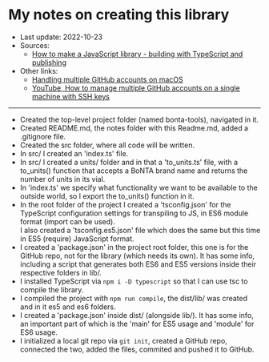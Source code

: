 # My notes on creating this library

- Last update: 2022-10-23
- Sources:
  - [How to make a JavaScript library - building with TypeScript and publishing](https://youtu.be/vRmLTZyq57U)
- Other links:
  - [Handling multiple GitHub accounts on macOS](https://gist.github.com/Jonalogy/54091c98946cfe4f8cdab2bea79430f9)
  - [YouTube, How to manage multiple GitHub accounts on a single machine with SSH keys](https://www.youtube.com/watch?v=J63meQ83yyI)

---

- Created the top-level project folder (named bonta-tools), navigated
  in it.
- Created README.md, the notes folder with this Readme.md, added
  a \.gitignore file.
- Created the src folder, where all code will be written.
- In src/ I created an 'index.ts' file. 
- In src/ I created a units/ folder and in that a 'to_units.ts' file,
  with a to_units() function that accepts a BoNTA brand name and returns
  the number of units in its vial.
- In 'index.ts' we specify what functionality we want to be available
  to the outside world, so I export the to_units() function in it.
- In the root folder of the project I created a 'tsconfig.json' for 
  the TypeScript configuration settings for transpiling to JS, in ES6
  module format (import can be used).  
  I also created a 'tsconfig.es5.json' file which does the same but
  this time in ES5 (require) JavaScript format.  
- I created a 'package.json' in the project root folder, this one is
  for the GitHub repo, not for the library (which needs its own). It
  has some info, including a script that generates both ES6 and ES5
  versions inside their respective folders in lib/.  
- I installed TypeScript via `npm i -D typescript` so that I can use
  tsc to compile the library.  
- I compiled the project with `npm run compile`, the dist/lib/ was
  created and in it es5 and es6 folders.  
- I created a 'package.json' inside dist/ (alongside lib/). It has
  some info, an important part of which is the 'main' for ES5 usage
  and 'module' for ES6 usage.  
- I initialized a local git repo via `git init`, created a GitHub
  repo, connected the two, added the files, commited and pushed it
  to GitHub.  






